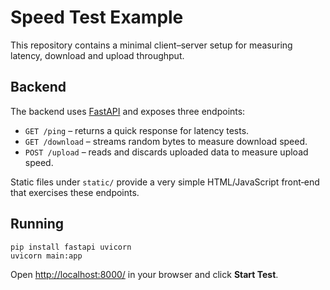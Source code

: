 # Speed Test Example

This repository contains a minimal client–server setup for measuring latency, download and upload throughput.

## Backend

The backend uses [FastAPI](https://fastapi.tiangolo.com/) and exposes three endpoints:

- `GET /ping` – returns a quick response for latency tests.
- `GET /download` – streams random bytes to measure download speed.
- `POST /upload` – reads and discards uploaded data to measure upload speed.

Static files under `static/` provide a very simple HTML/JavaScript front‑end that exercises these endpoints.

## Running

```
pip install fastapi uvicorn
uvicorn main:app
```

Open <http://localhost:8000/> in your browser and click **Start Test**.
